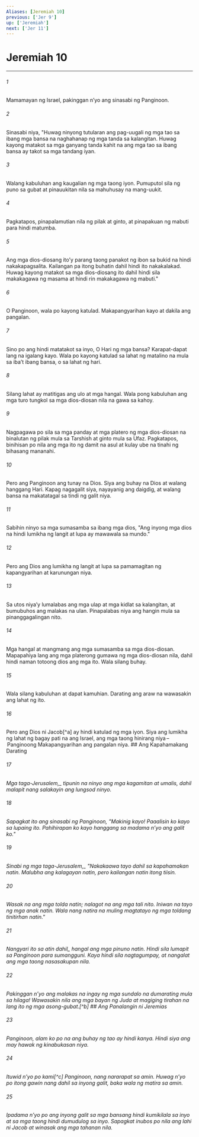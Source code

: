 ```yaml
---
Aliases: [Jeremiah 10]
previous: ['Jer 9']
up: ['Jeremiah']
next: ['Jer 11']
---
```

# Jeremiah 10

***






















###### 1 










Mamamayan ng Israel, pakinggan nʼyo ang sinasabi ng Panginoon. 





















###### 2 










Sinasabi niya, "Huwag ninyong tutularan ang pag-uugali ng mga tao sa ibang mga bansa na naghahanap ng mga tanda sa kalangitan. Huwag kayong matakot sa mga ganyang tanda kahit na ang mga tao sa ibang bansa ay takot sa mga tandang iyan. 





















###### 3 










Walang kabuluhan ang kaugalian ng mga taong iyon. Pumuputol sila ng puno sa gubat at pinauukitan nila sa mahuhusay na mang-uukit. 





















###### 4 










Pagkatapos, pinapalamutian nila ng pilak at ginto, at pinapakuan ng mabuti para hindi matumba. 





















###### 5 










Ang mga dios-diosang itoʼy parang taong panakot ng ibon sa bukid na hindi nakakapagsalita. Kailangan pa itong buhatin dahil hindi ito nakakalakad. Huwag kayong matakot sa mga dios-diosang ito dahil hindi sila makakagawa ng masama at hindi rin makakagawa ng mabuti." 





















###### 6 










O Panginoon, wala po kayong katulad. Makapangyarihan kayo at dakila ang pangalan. 





















###### 7 










Sino po ang hindi matatakot sa inyo, O Hari ng mga bansa? Karapat-dapat lang na igalang kayo. Wala po kayong katulad sa lahat ng matalino na mula sa ibaʼt ibang bansa, o sa lahat ng hari. 





















###### 8 










Silang lahat ay matitigas ang ulo at mga hangal. Wala pong kabuluhan ang mga turo tungkol sa mga dios-diosan nila na gawa sa kahoy. 





















###### 9 










Nagpagawa po sila sa mga panday at mga platero ng mga dios-diosan na binalutan ng pilak mula sa Tarshish at ginto mula sa Ufaz. Pagkatapos, binihisan po nila ang mga ito ng damit na asul at kulay ube na tinahi ng bihasang mananahi. 





















###### 10 










Pero ang Panginoon ang tunay na Dios. Siya ang buhay na Dios at walang hanggang Hari. Kapag nagagalit siya, nayayanig ang daigdig, at walang bansa na makatatagal sa tindi ng galit niya. 





















###### 11 










Sabihin ninyo sa mga sumasamba sa ibang mga dios, "Ang inyong mga dios na hindi lumikha ng langit at lupa ay mawawala sa mundo." 





















###### 12 










Pero ang Dios ang lumikha ng langit at lupa sa pamamagitan ng kapangyarihan at karunungan niya. 





















###### 13 










Sa utos niyaʼy lumalabas ang mga ulap at mga kidlat sa kalangitan, at bumubuhos ang malakas na ulan. Pinapalabas niya ang hangin mula sa pinanggagalingan nito. 





















###### 14 










Mga hangal at mangmang ang mga sumasamba sa mga dios-diosan. Mapapahiya lang ang mga platerong gumawa ng mga dios-diosan nila, dahil hindi naman totoong dios ang mga ito. Wala silang buhay. 





















###### 15 










Wala silang kabuluhan at dapat kamuhian. Darating ang araw na wawasakin ang lahat ng ito. 





















###### 16 










Pero ang Dios ni Jacob[^a] ay hindi katulad ng mga iyon. Siya ang lumikha ng lahat ng bagay pati na ang Israel, ang mga taong hinirang niya – Panginoong Makapangyarihan ang pangalan niya. ## Ang Kapahamakang Darating 





















###### 17 










<i class="trans-change">Mga taga-Jerusalem,_ tipunin na ninyo ang mga kagamitan at umalis, dahil malapit nang salakayin ang lungsod ninyo. 





















###### 18 










Sapagkat ito ang sinasabi ng Panginoon, "Makinig kayo! Paaalisin ko kayo sa lupaing ito. Pahihirapan ko kayo hanggang sa madama nʼyo ang galit ko." 





















###### 19 










<i class="trans-change">Sinabi ng mga taga-Jerusalem,_ "Nakakaawa tayo dahil sa kapahamakan natin. Malubha ang kalagayan natin, pero kailangan natin itong tiisin. 





















###### 20 










Wasak na ang mga tolda natin; nalagot na ang mga tali nito. Iniwan na tayo ng mga anak natin. Wala nang natira na muling magtatayo ng mga toldang tinitirhan natin." 





















###### 21 










<i class="trans-change">Nangyari ito sa atin dahil_ hangal ang mga pinuno natin. Hindi sila lumapit sa Panginoon para sumangguni. Kaya hindi sila nagtagumpay, at nangalat ang mga taong nasasakupan nila. 





















###### 22 










Pakinggan nʼyo ang malakas na ingay ng mga sundalo na dumarating mula sa hilaga! Wawasakin nila ang mga bayan ng Juda at magiging tirahan na lang ito ng mga asong-gubat.[^b] ## Ang Panalangin ni Jeremias 





















###### 23 










Panginoon, alam ko po na ang buhay ng tao ay hindi kanya. Hindi siya ang may hawak ng kinabukasan niya. 





















###### 24 










Ituwid nʼyo po kami[^c] Panginoon, nang nararapat sa amin. Huwag nʼyo po itong gawin nang dahil sa inyong galit, baka wala ng matira sa amin. 





















###### 25 










Ipadama nʼyo po ang inyong galit sa mga bansang hindi kumikilala sa inyo at sa mga taong hindi dumudulog sa inyo. Sapagkat inubos po nila ang lahi ni Jacob at winasak ang mga tahanan nila.
